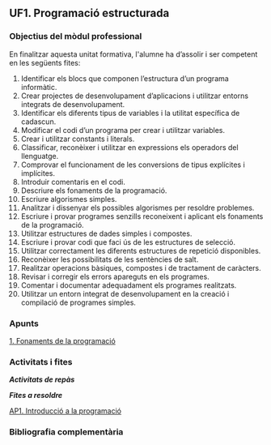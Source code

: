 ## UF1. Programació estructurada

### Objectius del mòdul professional

En finalitzar aquesta unitat formativa, l'alumne ha d’assolir i ser competent en les següents fites:

1. Identificar els blocs que componen l’estructura d’un programa informàtic.
2. Crear projectes de desenvolupament d’aplicacions i utilitzar entorns integrats de desenvolupament.
3. Identificar els diferents tipus de variables i la utilitat específica de cadascun.
4. Modificar el codi d’un programa per crear i utilitzar variables.
5. Crear i utilitzar constants i literals.
6. Classificar, reconèixer i utilitzar en expressions els operadors del llenguatge.
7. Comprovar el funcionament de les conversions de tipus explícites i implícites.
8. Introduir comentaris en el codi.
9. Descriure els fonaments de la programació.
10. Escriure algorismes simples.
11. Analitzar i dissenyar els possibles algorismes per resoldre problemes.
12. Escriure i provar programes senzills reconeixent i aplicant els fonaments de la programació.
13. Utilitzar estructures de dades simples i compostes.
14. Escriure i provar codi que faci ús de les estructures de selecció.
15. Utilitzar correctament les diferents estructures de repetició disponibles.
16. Reconèixer les possibilitats de les sentències de salt.
17. Realitzar operacions bàsiques, compostes i de tractament de caràcters.
18. Revisar i corregir els errors apareguts en els programes.
19. Comentar i documentar adequadament els programes realitzats.
19. Utilitzar un entorn integrat de desenvolupament en la creació i compilació de programes simples.


### Apunts

[1. Fonaments de la programació](https://docs.google.com/document/d/1FOsXI4HyUAwTVe_BVBkhsqSzRC6v7L2V7snhkHJevdw/edit?usp=sharing)

### Activitats i fites

**_Activitats de repàs_**

**_Fites a resoldre_**

[AP1. Introducció a la programació](https://docs.google.com/document/d/1XhBOPs3ZV0hF_c3PZZW3Zd-fDmZHdprRYCdWv7X6cBU/edit?usp=sharing)

### Bibliografia complementària